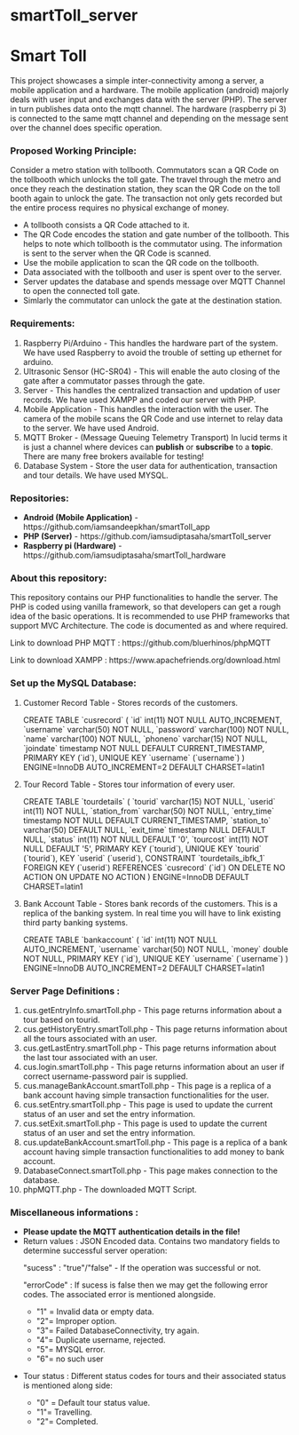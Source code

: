 # smartToll_server
<h1>Smart Toll</h1>
<p>This project showcases a simple inter-connectivity among a server, a mobile application and a hardware. The mobile application (android) majorly deals with user input and exchanges data with the server (PHP). The server in turn publishes data onto the mqtt channel. The hardware (raspberry pi 3) is connected to the same mqtt channel and depending on the message sent over the channel does specific operation.<p>

<h3>Proposed Working Principle:</h3>
<p>Consider a metro station with tollbooth. Commutators scan a QR Code on the tollbooth which unlocks the toll gate. The travel through the metro and once they reach the destination station, they scan the QR Code on the toll booth again to unlock the gate. The transaction not only gets recorded but the entire process requires no physical exchange of money. <p>
<ul>
  <li>A tollbooth consists a QR Code attached to it.</li>
  <li>The QR Code encodes the station and gate number of the tollbooth. This helps to note which tollbooth is the commutator using. The   information is sent to the server when the QR Code is scanned.</li>
  <li>Use the mobile application to scan the QR code on the tollbooth.</li>
  <li>Data associated with the tollbooth and user is spent over to the server.</li>
  <li>Server updates the database and spends message over MQTT Channel to open the connected toll gate.</li>
  <li>Simlarly the commutator can unlock the gate at the destination station.</li>
</ul>

<h3>Requirements:</h3>
<ol>
  <li>Raspberry Pi/Arduino - This handles the hardware part of the system. We have used Raspberry to avoid the trouble of setting up        ethernet for arduino.</li>
  <li>Ultrasonic Sensor (HC-SR04) - This will enable the auto closing of the gate after a commutator passes through the gate.</li>
  <li>Server</u> - This handles the centralized transaction and updation of user records. We have used XAMPP and coded our server with      PHP.</li>
  <li>Mobile Application - This handles the interaction with the user. The camera of the mobile scans the QR Code and use internet to     relay data to the server. We have used Android.</li>
  <li>MQTT Broker - (Message Queuing Telemetry Transport) In lucid terms it is just a channel where devices can <b>publish</b> or         <b>subscribe</b> to a <b>topic</b>. There are many free brokers available for testing!</li>
   <li>Database System - Store the user data for authentication, transaction and tour details. We have used MYSQL.</li>
  </ol>

<h3>Repositories:</h3>
<ul>
  <li><b>Android (Mobile Application)</b> - https://github.com/iamsandeepkhan/smartToll_app</li>
  <li><b>PHP (Server)</b> - https://github.com/iamsudiptasaha/smartToll_server</li>
  <li><b>Raspberry pi (Hardware)</b> - https://github.com/iamsudiptasaha/smartToll_hardware</li>
</ul>
    
 <h3>About this repository:</h3>

<p>This repository contains our PHP functionalities to handle the server. The PHP is coded using vanilla framework, so that developers can get a rough idea of the basic operations. It is recommended to use PHP frameworks that support MVC Architecture. The code is documented as and where required.</p>

<p>Link to download PHP MQTT : https://github.com/bluerhinos/phpMQTT</p>
<p>Link to download XAMPP : https://www.apachefriends.org/download.html</p>

<h3>Set up the MySQL Database:</h3>
<ol>
  <li>Customer Record Table - Stores records of the customers.
    <p>CREATE TABLE `cusrecord` (
 `id` int(11) NOT NULL AUTO_INCREMENT,
 `username` varchar(50) NOT NULL,
 `password` varchar(100) NOT NULL,
 `name` varchar(100) NOT NULL,
 `phoneno` varchar(15) NOT NULL,
 `joindate` timestamp NOT NULL DEFAULT CURRENT_TIMESTAMP,
 PRIMARY KEY (`id`),
 UNIQUE KEY `username` (`username`)
) ENGINE=InnoDB AUTO_INCREMENT=2 DEFAULT CHARSET=latin1</p>
  </li>
  
  <li>Tour Record Table - Stores tour information of every user.
    <p>CREATE TABLE `tourdetails` (
 `tourid` varchar(15) NOT NULL,
 `userid` int(11) NOT NULL,
 `station_from` varchar(50) NOT NULL,
 `entry_time` timestamp NOT NULL DEFAULT CURRENT_TIMESTAMP,
 `station_to` varchar(50) DEFAULT NULL,
 `exit_time` timestamp NULL DEFAULT NULL,
 `status` int(11) NOT NULL DEFAULT '0',
 `tourcost` int(11) NOT NULL DEFAULT '5',
 PRIMARY KEY (`tourid`),
 UNIQUE KEY `tourid` (`tourid`),
 KEY `userid` (`userid`),
 CONSTRAINT `tourdetails_ibfk_1` FOREIGN KEY (`userid`) REFERENCES `cusrecord` (`id`) ON DELETE NO ACTION ON UPDATE NO ACTION
) ENGINE=InnoDB DEFAULT CHARSET=latin1</p>
  </li>
  
  
  
  
  <li>Bank Account Table - Stores bank records of the customers. This is a replica of the banking system. 
  In real time you will have to link existing third party banking systems.
    <p>CREATE TABLE `bankaccount` (
 `id` int(11) NOT NULL AUTO_INCREMENT,
 `username` varchar(50) NOT NULL,
 `money` double NOT NULL,
 PRIMARY KEY (`id`),
 UNIQUE KEY `username` (`username`)
) ENGINE=InnoDB AUTO_INCREMENT=2 DEFAULT CHARSET=latin1</p>
  </li>
  
</ol>

<h3>Server Page Definitions : </h3>
<ol>
  <li>cus.getEntryInfo.smartToll.php - This page returns information about a tour based on tourid.</li>
  <li>cus.getHistoryEntry.smartToll.php - This page returns information about all the tours associated with an user.</li>
  <li>cus.getLastEntry.smartToll.php - This page returns information about the last tour associated with an user.</li>
  <li>cus.login.smartToll.php - This page returns information about an user if correct username-password pair is supplied.</li>
  <li>cus.manageBankAccount.smartToll.php - This page is a replica of a bank account having simple transaction functionalities for the user.</li>
  <li>cus.setEntry.smartToll.php - This page is used to update the current status of an user and set the entry information.</li>
  <li>cus.setExit.smartToll.php - This page is used to update the current status of an user and set the entry information.</li>
  <li>cus.updateBankAccount.smartToll.php - This page is a replica of a bank account having simple transaction functionalities to add money to bank account.</li>
  <li>DatabaseConnect.smartToll.php - This page makes connection to the database.</li>
  <li>phpMQTT.php - The downloaded MQTT Script.</li>
</ol>

<h3>Miscellaneous informations : </h3>
<ul>
  <li><b>Please update the MQTT authentication details in the file!</b></li>
  <li>Return values : JSON Encoded data. Contains two mandatory fields to determine successful server operation:
    <p>"sucess" : "true"/"false" - If the operation was successful or not.</p>
    <p>"errorCode" : If sucess is false then we may get the following error codes. The associated error is mentioned alongside.<p>
    <p>
      <ul>
        <li>"1" = Invalid data or empty data.
        <li>"2"= Improper option.
        <li>"3"= Failed DatabaseConnectivity, try again.
        <li>"4"= Duplicate username, rejected.
        <li>"5"= MYSQL error.
        <li>"6"= no such user</li>
     </ul>
    </p>
  </li>
  
   <li>Tour status : Different status codes for tours and their associated status is mentioned along side:
     <p>
      <ul>
        <li>"0" = Default tour status value.
        <li>"1"= Travelling.
        <li>"2"= Completed.
     </ul>
    </p>
  </li>
</ul>

